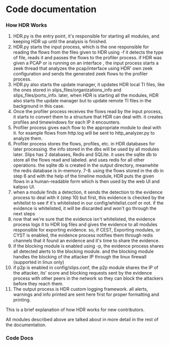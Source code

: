 # Code documentation

### How HDR Works


1. HDR.py is the entry point, it's responsible for starting all modules, and keeping HDR up until the analysis is finished.
2. HDR.py starts the input process, which is the one responsible for reading the flows from the files given to HDR using -f
it detects the type of file, reads it and passes the flows to the profiler process. if HDR was given a PCAP or is running on an interface
, the input process starts a zeek thread that analyzes the pcap/interface using HDR' own zeek configuration and sends the generated zeek
flows to the profiler process.
3. HDR.py also starts the update manager, it updates HDR local TI files, like the ones stored in slips_files/organizations_info and slips_files/ports_info.
later, when HDR is starting all the modules, HDR also starts the update manager but to update remote TI files in the background in this case.
4. Once the profiler process receives the flows read by the input process, it starts to convert them to a structure that HDR can deal with.
it creates profiles and timewindows for each IP it encounters.
5. Profiler process gives each flow to the appropriate module to deal with it. for example flows from http.log will be sent to http_analyzer.py
to analyze them.
6. Profiler process stores the flows, profiles, etc. in HDR databases for later processing. the info stored in the dbs will be used by all modules later.
Slips has 2 databases, Redis and SQLite. it uses the sqlite db to store all the flows read and labeled. and uses redis for all other operations. the sqlite db is
created in the output directory, meanwhite the redis database is in-memory.
7-8. using the flows stored in the db in step 6 and with the help of the timeline module, HDR puts the given flows in a human-readable form which is
then used by the web UI and kalipso UI.
9. when a module finds a detection, it sends the detection to the evidence process to deal with it (step 10) but first, this evidence is checked by the whitelist to see if it's
whitelisted in our config/whitelist.conf or not. if the evidence is whitelisted, it will be discarded and won't go through the next steps
10. now that we're sure that the evidence isn't whitelisted, the evidence process logs it to HDR log files and gives the evidence to all modules responsible for exporting
evidence. so, if CEST, Exporting modules, or CYST is enabled, the evidence process notifies them
through redis channels that it found an evidence and it's time to share the evidence.
11. if the blocking module is enabled using -p, the evidence process shares all detected alerts to the blocking module. and the blocking module handles
the blocking of the attacker IP through the linux firewall (supported in linux only)
12. if p2p is enabled in config/slips.conf, the p2p module shares the IP of the attacker, its' score and blocking requests sent by the evidence process
with other peers in the network so they can block the attackers before they reach them.
13. The output process is HDR custom logging framework. all alerts, warnings and info printed are sent here first for proper formatting and printing.

This is a brief explanation of how HDR works for new contributors.

All modules described above are talked about in more detail in the rest of the documentation.


### Code Docs

